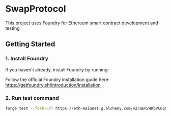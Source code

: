 # SwapProtocol

This project uses [Foundry](https://book.getfoundry.sh/) for Ethereum smart contract development and testing.

## Getting Started

### 1. Install Foundry

If you haven't already, install Foundry by running:

Follow the official Foundry installation guide here:  
https://getfoundry.sh/introduction/installation

### 2. Run test command

```sh
forge test --fork-url https://eth-mainnet.g.alchemy.com/v2/aERv4KbVC6qXIhUVfC-icFukxf7vF7Ea -vvvv
```